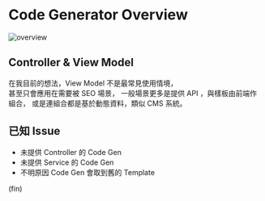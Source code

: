 # Code Generator Overview

![overview](https://i.imgur.com/wkiY4bD.jpg)

## Controller & View Model

在我目前的想法，View Model 不是最常見使用情境，  
甚至只會應用在需要被 SEO 場景，
一般場景更多是提供 API ，與樣板由前端作組合，
或是連組合都是基於動態資料，類似 CMS 系統。

## 已知 Issue

- 未提供 Controller 的 Code Gen
- 未提供 Service 的 Code Gen
- 不明原因 Code Gen 會取到舊的 Template 

(fin)
